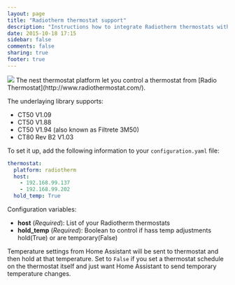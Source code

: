 ```yaml
---
layout: page
title: "Radiotherm thermostat support"
description: "Instructions how to integrate Radiotherm thermostats within Home Assistant."
date: 2015-10-18 17:15
sidebar: false
comments: false
sharing: true
footer: true
---
```


<img src='/images/supported_brands/radiotherm.png' class='brand pull-right' />
The nest thermostat platform let you control a thermostat from [Radio Thermostat](http://www.radiothermostat.com/).

The underlaying library supports:
- CT50 V1.09
- CT50 V1.88
- CT50 V1.94 (also known as Filtrete 3M50)
- CT80 Rev B2 V1.03

To set it up, add the following information to your `configuration.yaml` file:

```yaml
thermostat:
  platform: radiotherm
  host:
    - 192.168.99.137
    - 192.168.99.202
  hold_temp: True
```

Configuration variables:

- **host** (*Required*): List of your Radiotherm thermostats
- **hold_temp** (*Required*): Boolean to control if hass temp adjustments hold(True) or are temporary(False)

Temperature settings from Home Assistant will be sent to thermostat and then hold at that temperature. Set to `False` if you set a thermostat schedule on the thermostat itself and just want Home Assistant to send temporary temperature changes.

